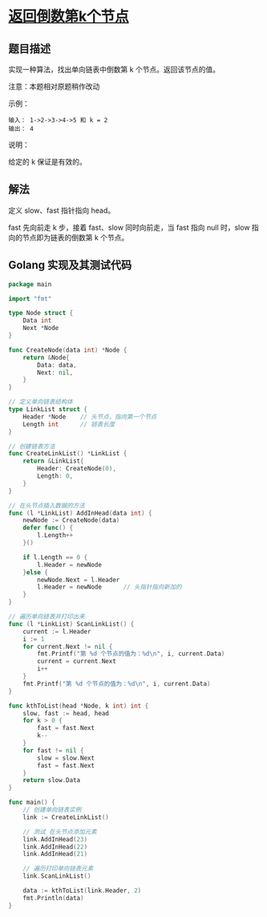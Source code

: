 # [返回倒数第k个节点](https://leetcode-cn.com/problems/kth-node-from-end-of-list-lcci)

## 题目描述

实现一种算法，找出单向链表中倒数第 k 个节点。返回该节点的值。

注意：本题相对原题稍作改动

示例：

```
输入： 1->2->3->4->5 和 k = 2
输出： 4
```

说明：

给定的 k 保证是有效的。

## 解法

定义 slow、fast 指针指向 head。

fast 先向前走 k 步，接着 fast、slow 同时向前走，当 fast 指向 null 时，slow 指向的节点即为链表的倒数第 k 个节点。

## Golang 实现及其测试代码

```go
package main

import "fmt"

type Node struct {
	Data int
	Next *Node
}

func CreateNode(data int) *Node {
	return &Node{
		Data: data,
		Next: nil,
	}
}

// 定义单向链表结构体
type LinkList struct {
	Header *Node	// 头节点，指向第一个节点
	Length int		// 链表长度
}

// 创建链表方法
func CreateLinkList() *LinkList {
	return &LinkList{
		Header: CreateNode(0),
		Length: 0,
	}
}

// 在头节点插入数据的方法
func (l *LinkList) AddInHead(data int) {
	newNode := CreateNode(data)
	defer func() {
		l.Length++
	}()

	if l.Length == 0 {
		l.Header = newNode
	}else {
		newNode.Next = l.Header
		l.Header = newNode		// 头指针指向新加的
	}
}

// 遍历单向链表并打印出来
func (l *LinkList) ScanLinkList() {
	current := l.Header
	i := 1
	for current.Next != nil {
		fmt.Printf("第 %d 个节点的值为：%d\n", i, current.Data)
		current = current.Next
		i++
	}
	fmt.Printf("第 %d 个节点的值为：%d\n", i, current.Data)
}

func kthToList(head *Node, k int) int {
	slow, fast := head, head
	for k > 0 {
		fast = fast.Next
		k--
	}
	for fast != nil {
		slow = slow.Next
		fast = fast.Next
	}
	return slow.Data
}

func main() {
	// 创建单向链表实例
	link := CreateLinkList()

	// 测试 在头节点添加元素
	link.AddInHead(23)
	link.AddInHead(22)
	link.AddInHead(21)

	// 遍历打印单向链表元素
	link.ScanLinkList()

	data := kthToList(link.Header, 2)
	fmt.Println(data)
}
```
